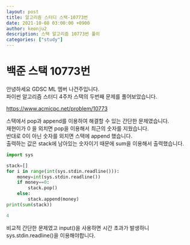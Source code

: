```yaml
---
layout: post
title: 알고리즘 스터디 스택-10773번
date: 2021-10-08 03:00:00 +0900
author: keonju2
description: 스택 알고리즘 10773번 풀이
categories: ["study"]
---
```


# 백준 스택 10773번  

안녕하세요 GDSC ML 멤버 나건주입니다.  
파이썬 알고리즘 스터디 4주차 스택의 두번째 문제를 풀어보았습니다.  


<https://www.acmicpc.net/problem/10773>  

스택에서 pop과 append를 이용하여 해결할 수 있는 간단한 문제였습니다.  
재현이가 0 을 외치면 pop을 이용해서 최근의 숫자를 지웠습니다.  
반대로 0이 아닌 숫자를 외치면 스택에 append 했습니다.  
출력하는 값은 stack에 남아있는 숫자이기 때문에 sum을 이용해서 출력했습니다.  
```python
import sys

stack=[]
for i in range(int(sys.stdin.readline())):
    money=int(sys.stdin.readline())
    if money==0:
        stack.pop()
    else:
        stack.append(money)
print(sum(stack))

4
```
비교적 간단한 문제였고 input()을 사용하면 시간 초과가 발생하니 sys.stdin.readline()을 이용해야합니다.  
